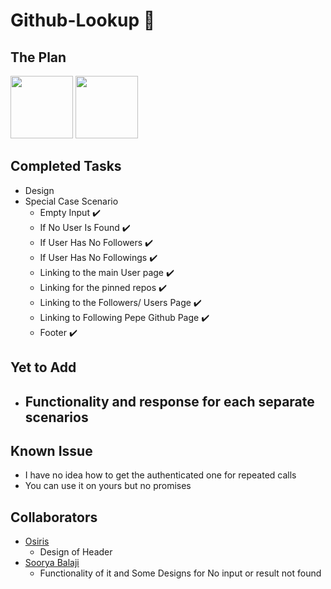 # Github-Lookup 🔎


## The Plan
<p float="left">
  <img src="https://github.com/NirmithVictor/Github-Lookup/blob/main/Output_Default.png" width="100"/>
  <img src="https://github.com/NirmithVictor/Github-Lookup/blob/main/Output_User.png" width="100"/>
</p>

## Completed Tasks
- Design
- Special Case Scenario 
  - Empty Input ✔️
  - If No User Is Found ✔️
  - If User Has No Followers ✔️
  - If User Has No Followings ✔️
  - Linking to the main User page ✔️
  - Linking for the pinned repos ✔️
  - Linking to the Followers/ Users Page ✔️
  - Linking to Following Pepe Github Page ✔️
  - Footer ✔️

## Yet to Add
- Functionality and response for each separate scenarios
  -  

## Known Issue
- I have no idea how to get the authenticated one for repeated calls 
- You can use it on yours but no promises

## Collaborators
- [Osiris](https://github.com/PrivyLabs) 
    - Design of Header
- [Soorya Balaji](https://www.instagram.com/_celestial_03/) 
    - Functionality of it and Some Designs for No input or result not found
